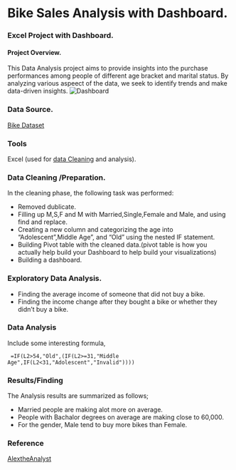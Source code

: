 # Bike Sales Analysis with Dashboard.
###  Excel Project with Dashboard.

#### Project Overview.

This Data Analysis project aims to provide insights into the purchase performances among  people of different age bracket and marital status.
By analyzing various aspeect of the data, we seek to identify trends and  make data-driven insights.
![Dashboard](https://github.com/Kamilah8/Excel-project./assets/66366192/85432645-8e6e-480e-a76b-221a09bf825d)



### Data Source.
[Bike Dataset](https://github.com/AlexTheAnalyst/Excel-Tutorial/blob/main/Excel%20Project%20Dataset.xlsx)

### Tools 

 Excel (used for [data Cleaning](https://github.com/AlexTheAnalyst/Excel-Tutorial/blob/main/Excel%20Project%20Dataset.xlsx)
and analysis).

 ### Data Cleaning /Preparation.

 In the cleaning phase, the following task was performed:
- Removed  dublicate.
- Filling up M,S,F and M with Married,Single,Female and Male, and using find and replace.
- Creating a new column and categorizing the age into “Adolescent”,Middle Age”, and “Old” using the nested IF statement. 
- Building Pivot table with the cleaned data.(pivot table is how you actually help build your Dashboard to help build your visualizations)
- Building a dashboard.

### Exploratory Data Analysis.
- Finding the average income of someone that did not buy a bike.
- Finding the income change after they bought a bike or whether they didn’t buy a bike.

### Data Analysis
Include some interesting formula,
```excel
 =IF(L2>54,"Old",(IF(L2>=31,"Middle Age",IF(L2<31,"Adolescent","Invalid"))))
 ```

### Results/Finding 

The Analysis results are summarized as follows;
- Married people are making alot more on average.
- People with Bachalor degrees on average are making close to 60,000.
- For the gender, Male tend to buy more bikes than Female.

### Reference
[AlextheAnalyst](https://github.com/AlexTheAnalyst/Excel-Tutorial/blob/main/Excel%20Project%20Dataset.xlsx)
